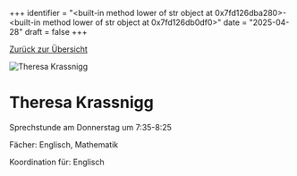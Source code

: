 
+++
identifier = "<built-in method lower of str object at 0x7fd126dba280>-<built-in method lower of str object at 0x7fd126db0df0>"
date = "2025-04-28"
draft = false
+++

 [Zurück zur Übersicht](/schule/personen/)

<div class="row">
<div class="column">
<img src="/images/personal/Krassnigg.jpg" alt="Theresa Krassnigg"> 
</div>
<div class="column">

# Theresa Krassnigg

Sprechstunde am Donnerstag um 7:35-8:25

Fächer: Englisch,  Mathematik











Koordination für: Englisch

</div>
</div> 

